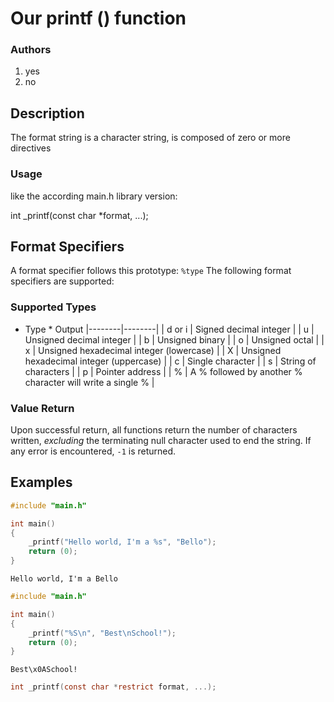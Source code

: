 # Our printf () function

### Authors
1. yes
2. no

## Description

The format string is a character string, is composed
of zero or more directives

### Usage
like the according main.h library version:

int _printf(const char *format, ...);


## Format Specifiers

A format specifier follows this prototype: `%type`
The following format specifiers are supported:

### Supported Types

* Type   * Output 
|--------|--------|
| d or i | Signed decimal integer |
| u      | Unsigned decimal integer	|
| b      | Unsigned binary |
| o      | Unsigned octal |
| x      | Unsigned hexadecimal integer (lowercase) |
| X      | Unsigned hexadecimal integer (uppercase) |
| c      | Single character |
| s      | String of characters |
| p      | Pointer address |
| %      | A % followed by another % character will write a single % |

### Value Return 
Upon successful return, all functions return the number of characters written, _excluding_ the terminating null character used to end the string. If any error is encountered, `-1` is returned.

## Examples
```c
#include "main.h"

int main()
{
	_printf("Hello world, I'm a %s", "Bello");
	return (0);
}
```
`Hello world, I'm a Bello`

```c
#include "main.h"

int main()
{
	_printf("%S\n", "Best\nSchool!");
	return (0);
}
```
`Best\x0ASchool!`

```c
int _printf(const char *restrict format, ...);
```
